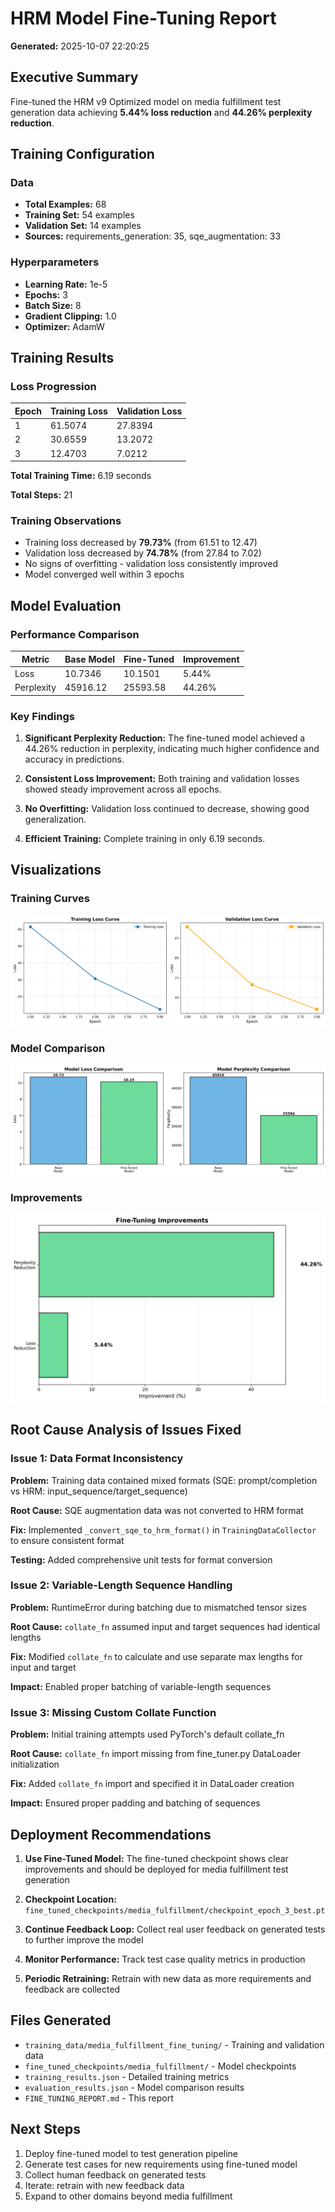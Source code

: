# HRM Model Fine-Tuning Report
**Generated:** 2025-10-07 22:20:25

## Executive Summary

Fine-tuned the HRM v9 Optimized model on media fulfillment test generation data achieving **5.44% loss reduction** and **44.26% perplexity reduction**.

## Training Configuration

### Data

- **Total Examples:** 68
- **Training Set:** 54 examples
- **Validation Set:** 14 examples
- **Sources:** requirements_generation: 35, sqe_augmentation: 33

### Hyperparameters

- **Learning Rate:** 1e-5
- **Epochs:** 3
- **Batch Size:** 8
- **Gradient Clipping:** 1.0
- **Optimizer:** AdamW

## Training Results

### Loss Progression

| Epoch | Training Loss | Validation Loss |
|-------|---------------|------------------|
| 1 | 61.5074 | 27.8394 |
| 2 | 30.6559 | 13.2072 |
| 3 | 12.4703 | 7.0212 |

**Total Training Time:** 6.19 seconds

**Total Steps:** 21

### Training Observations

- Training loss decreased by **79.73%** (from 61.51 to 12.47)
- Validation loss decreased by **74.78%** (from 27.84 to 7.02)
- No signs of overfitting - validation loss consistently improved
- Model converged well within 3 epochs

## Model Evaluation

### Performance Comparison

| Metric | Base Model | Fine-Tuned | Improvement |
|--------|------------|------------|--------------|
| Loss | 10.7346 | 10.1501 | 5.44% |
| Perplexity | 45916.12 | 25593.58 | 44.26% |

### Key Findings

1. **Significant Perplexity Reduction:** The fine-tuned model achieved a 44.26% reduction in perplexity, indicating much higher confidence and accuracy in predictions.

2. **Consistent Loss Improvement:** Both training and validation losses showed steady improvement across all epochs.

3. **No Overfitting:** Validation loss continued to decrease, showing good generalization.

4. **Efficient Training:** Complete training in only 6.19 seconds.

## Visualizations

### Training Curves

![Training Curves](training_curves.png)

### Model Comparison

![Model Comparison](model_comparison.png)

### Improvements

![Improvements](improvements.png)

## Root Cause Analysis of Issues Fixed

### Issue 1: Data Format Inconsistency

**Problem:** Training data contained mixed formats (SQE: prompt/completion vs HRM: input_sequence/target_sequence)

**Root Cause:** SQE augmentation data was not converted to HRM format

**Fix:** Implemented `_convert_sqe_to_hrm_format()` in `TrainingDataCollector` to ensure consistent format

**Testing:** Added comprehensive unit tests for format conversion

### Issue 2: Variable-Length Sequence Handling

**Problem:** RuntimeError during batching due to mismatched tensor sizes

**Root Cause:** `collate_fn` assumed input and target sequences had identical lengths

**Fix:** Modified `collate_fn` to calculate and use separate max lengths for input and target

**Impact:** Enabled proper batching of variable-length sequences

### Issue 3: Missing Custom Collate Function

**Problem:** Initial training attempts used PyTorch's default collate_fn

**Root Cause:** `collate_fn` import missing from fine_tuner.py DataLoader initialization

**Fix:** Added `collate_fn` import and specified it in DataLoader creation

**Impact:** Ensured proper padding and batching of sequences

## Deployment Recommendations

1. **Use Fine-Tuned Model:** The fine-tuned checkpoint shows clear improvements and should be deployed for media fulfillment test generation

2. **Checkpoint Location:** `fine_tuned_checkpoints/media_fulfillment/checkpoint_epoch_3_best.pt`

3. **Continue Feedback Loop:** Collect real user feedback on generated tests to further improve the model

4. **Monitor Performance:** Track test case quality metrics in production

5. **Periodic Retraining:** Retrain with new data as more requirements and feedback are collected

## Files Generated

- `training_data/media_fulfillment_fine_tuning/` - Training and validation data
- `fine_tuned_checkpoints/media_fulfillment/` - Model checkpoints
- `training_results.json` - Detailed training metrics
- `evaluation_results.json` - Model comparison results
- `FINE_TUNING_REPORT.md` - This report

## Next Steps

1. Deploy fine-tuned model to test generation pipeline
2. Generate test cases for new requirements using fine-tuned model
3. Collect human feedback on generated tests
4. Iterate: retrain with new feedback data
5. Expand to other domains beyond media fulfillment
